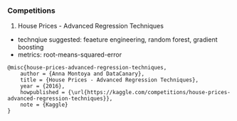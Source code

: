 ### Competitions

1. House Prices - Advanced Regression Techniques
- technqiue suggested: feaeture engineering, random forest, gradient boosting
- metrics: root-means-squared-error
```
@misc{house-prices-advanced-regression-techniques,
    author = {Anna Montoya and DataCanary},
    title = {House Prices - Advanced Regression Techniques},
    year = {2016},
    howpublished = {\url{https://kaggle.com/competitions/house-prices-advanced-regression-techniques}},
    note = {Kaggle}
}
```